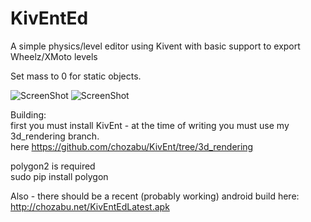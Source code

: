 KivEntEd
==================

A simple physics/level editor using Kivent with basic support to export Wheelz/XMoto levels

Set mass to 0 for static objects.

![ScreenShot](http://chozabu.net/sheepmachine.gif)
![ScreenShot](http://chozabu.net/kiventss.png)

Building:  
first you must install KivEnt - at the time of writing you must use my 3d_rendering branch.  
here https://github.com/chozabu/KivEnt/tree/3d_rendering

polygon2 is required  
sudo pip install polygon  

 

Also - there should be a recent (probably working) android build here: http://chozabu.net/KivEntEdLatest.apk
